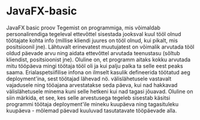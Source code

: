 # JavaFX-basic
JavaFX basic proov
Tegemist on programmiga, mis võimaldab personalirendiga tegeleval ettevõttel sisestada jooksval kuul tööl olnud töötajate kohta info (millise kliendi juures on tööl olnud, kui pikalt, mis positsioonil jne).
Lähtuvalt erinevatest muutujatest on võimalik arvutada tööl oldud päevade arvu ning aidata ettevõttel arvutada teenustasu (sõltub kliendist, positsioonist jne).
Oluline on, et programm aitaks kokku arvutada mitu tööpäeva mingi töötaja tööl oli ja kui palju palka ta selle eest peaks saama. Erialaspetsiifilise infona on ilmselt kasulik defineerida töötatud aeg deployment'ina, sest töötajad lähevad nö. välislähetusele vastavalt vajadusele ning tööajana arvestatakse seda päeva, kui nad hakkavad välislähetusele minema kuni selle hetkeni kui nad tagasi jõuavad. 
Oluline on siin märkida, et see, kes selle arvestusega tegeleb sisestab käsitsi programmi töötaja deployment'ile mineku kuupäeva ning tagasituleku kuupäeva - mõlemad päevad kuuluvad tasutatavate tööpäevade alla. 
